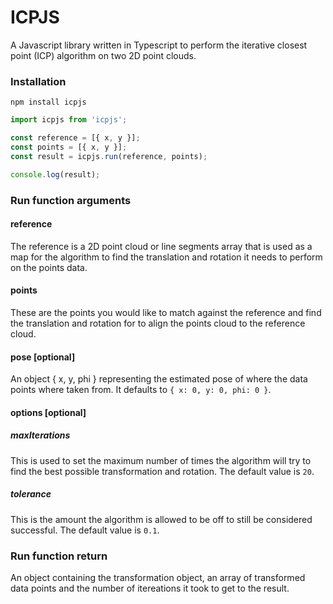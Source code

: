 # ICPJS

A Javascript library written in Typescript to perform the iterative closest point (ICP) algorithm on two 2D point clouds.

### Installation
```
npm install icpjs
```

```js
import icpjs from 'icpjs';

const reference = [{ x, y }];
const points = [{ x, y }];
const result = icpjs.run(reference, points);

console.log(result);
```

### Run function arguments

#### reference
The reference is a 2D point cloud or line segments array that is used as a map for the algorithm to find the translation and rotation it needs to perform on the points data.

#### points
These are the points you would like to match against the reference and find the translation and rotation for to align the points cloud to the reference cloud.

#### pose [optional]
An object { x, y, phi } representing the estimated pose of where the data points where taken from. It defaults to `{ x: 0, y: 0, phi: 0 }`.

#### options [optional]

##### maxIterations
This is used to set the maximum number of times the algorithm will try to find the best possible transformation and rotation. The default value is `20`.

##### tolerance
This is the amount the algorithm is allowed to be off to still be considered successful. The default value is `0.1`.

### Run function return
An object containing the transformation object, an array of transformed data points and the number of itereations it took to get to the result.